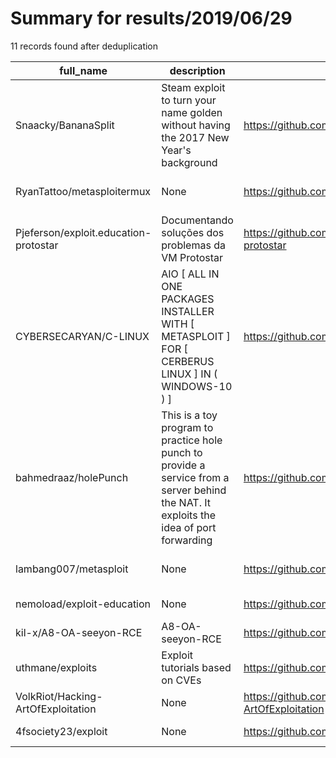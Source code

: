
# Summary for results/2019/06/29
    
11 records found after deduplication

| full_name | description | html_url | matched_list | matched_count | pushed_at | size | stargazers_count | language | forks_count | vul_ids |
|---------------------------------------|-----------------------------------------------------------------------------------------------------------------------------------------|----------------------------------------------------------|----------------------------------|-----------------|---------------------------|--------|--------------------|------------|---------------|-----------|
| Snaacky/BananaSplit | Steam exploit to turn your name golden without having the 2017 New Year's background | https://github.com/Snaacky/BananaSplit | ['exploit'] | 1 | 2019-06-29 18:19:11+00:00 | 14 | 2 | Python | 0 | [] |
| RyanTattoo/metasploitermux | None | https://github.com/RyanTattoo/metasploitermux | ['metasploit module OR payload'] | 1 | 2019-06-29 02:17:46+00:00 | 283 | 0 | Ruby | 1 | [] |
| Pjeferson/exploit.education-protostar | Documentando soluções dos problemas da VM Protostar | https://github.com/Pjeferson/exploit.education-protostar | ['exploit'] | 1 | 2019-06-29 13:11:18+00:00 | 9 | 0 | | 0 | [] |
| CYBERSECARYAN/C-LINUX | AIO [ ALL IN ONE PACKAGES INSTALLER WITH [ METASPLOIT ] FOR [ CERBERUS LINUX ] IN ( WINDOWS-10 ) ] | https://github.com/CYBERSECARYAN/C-LINUX | ['metasploit module OR payload'] | 1 | 2019-06-29 07:13:30+00:00 | 32 | 3 | Shell | 1 | [] |
| bahmedraaz/holePunch | This is a toy program to practice hole punch to provide a service from a server behind the NAT. It exploits the idea of port forwarding | https://github.com/bahmedraaz/holePunch | ['exploit'] | 1 | 2019-06-29 03:03:51+00:00 | 604 | 0 | Python | 0 | [] |
| lambang007/metasploit | None | https://github.com/lambang007/metasploit | ['metasploit module OR payload'] | 1 | 2019-06-29 09:46:22+00:00 | 3 | 0 | Shell | 0 | [] |
| nemoload/exploit-education | None | https://github.com/nemoload/exploit-education | ['exploit'] | 1 | 2019-06-29 12:50:30+00:00 | 0 | 0 | Python | 0 | [] |
| kil-x/A8-OA-seeyon-RCE | A8-OA-seeyon-RCE | https://github.com/kil-x/A8-OA-seeyon-RCE | ['rce'] | 1 | 2019-06-29 15:37:42+00:00 | 7 | 2 | Python | 3 | [] |
| uthmane/exploits | Exploit tutorials based on CVEs | https://github.com/uthmane/exploits | ['exploit'] | 1 | 2019-06-29 20:00:14+00:00 | 57 | 0 | | 0 | [] |
| VolkRiot/Hacking-ArtOfExploitation | None | https://github.com/VolkRiot/Hacking-ArtOfExploitation | ['exploit'] | 1 | 2019-06-29 20:14:27+00:00 | 1 | 0 | C | 0 | [] |
| 4fsociety23/exploit | None | https://github.com/4fsociety23/exploit | ['exploit'] | 1 | 2019-06-29 21:22:22+00:00 | 0 | 0 | | 0 | [] |
